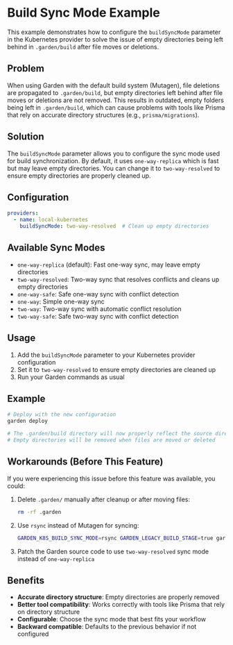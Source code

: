 # Build Sync Mode Example

This example demonstrates how to configure the `buildSyncMode` parameter in the Kubernetes provider to solve the issue of empty directories being left behind in `.garden/build` after file moves or deletions.

## Problem

When using Garden with the default build system (Mutagen), file deletions are propagated to `.garden/build`, but empty directories left behind after file moves or deletions are not removed. This results in outdated, empty folders being left in `.garden/build`, which can cause problems with tools like Prisma that rely on accurate directory structures (e.g., `prisma/migrations`).

## Solution

The `buildSyncMode` parameter allows you to configure the sync mode used for build synchronization. By default, it uses `one-way-replica` which is fast but may leave empty directories. You can change it to `two-way-resolved` to ensure empty directories are properly cleaned up.

## Configuration

```yaml
providers:
  - name: local-kubernetes
    buildSyncMode: two-way-resolved  # Clean up empty directories
```

## Available Sync Modes

- `one-way-replica` (default): Fast one-way sync, may leave empty directories
- `two-way-resolved`: Two-way sync that resolves conflicts and cleans up empty directories
- `one-way-safe`: Safe one-way sync with conflict detection
- `one-way`: Simple one-way sync
- `two-way`: Two-way sync with automatic conflict resolution
- `two-way-safe`: Safe two-way sync with conflict detection

## Usage

1. Add the `buildSyncMode` parameter to your Kubernetes provider configuration
2. Set it to `two-way-resolved` to ensure empty directories are cleaned up
3. Run your Garden commands as usual

## Example

```bash
# Deploy with the new configuration
garden deploy

# The .garden/build directory will now properly reflect the source directory structure
# Empty directories will be removed when files are moved or deleted
```

## Workarounds (Before This Feature)

If you were experiencing this issue before this feature was available, you could:

1. Delete `.garden/` manually after cleanup or after moving files:
   ```bash
   rm -rf .garden
   ```

2. Use `rsync` instead of Mutagen for syncing:
   ```bash
   GARDEN_K8S_BUILD_SYNC_MODE=rsync GARDEN_LEGACY_BUILD_STAGE=true garden deploy
   ```

3. Patch the Garden source code to use `two-way-resolved` sync mode instead of `one-way-replica`

## Benefits

- **Accurate directory structure**: Empty directories are properly removed
- **Better tool compatibility**: Works correctly with tools like Prisma that rely on directory structure
- **Configurable**: Choose the sync mode that best fits your workflow
- **Backward compatible**: Defaults to the previous behavior if not configured 